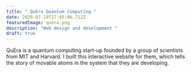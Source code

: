 ```yaml
---
title: " QuEra Quantum Computing "
date: 2020-07-19T17:45:06.712Z
featuredImage: quera.png
description: "Web design and development "
draft: true
---
```

QuEra is a quantum computing start-up founded by a group of scientists from MIT and Harvard. I built this interactive website for them, which tells the story of  movable atoms in the system that they are developing. 